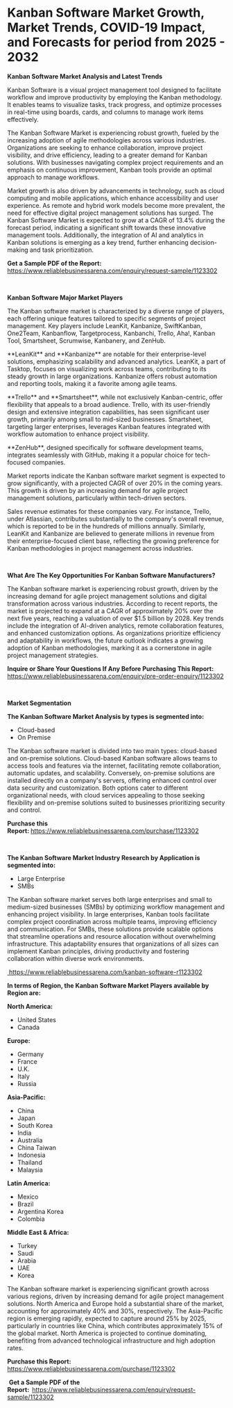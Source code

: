 <p><h1>Kanban Software Market Growth, Market Trends, COVID-19 Impact, and Forecasts for period from 2025 - 2032</h1></p><p><strong>Kanban Software Market Analysis and Latest Trends</strong></p>
<p><p>Kanban Software is a visual project management tool designed to facilitate workflow and improve productivity by employing the Kanban methodology. It enables teams to visualize tasks, track progress, and optimize processes in real-time using boards, cards, and columns to manage work items effectively. </p><p>The Kanban Software Market is experiencing robust growth, fueled by the increasing adoption of agile methodologies across various industries. Organizations are seeking to enhance collaboration, improve project visibility, and drive efficiency, leading to a greater demand for Kanban solutions. With businesses navigating complex project requirements and an emphasis on continuous improvement, Kanban tools provide an optimal approach to manage workflows. </p><p>Market growth is also driven by advancements in technology, such as cloud computing and mobile applications, which enhance accessibility and user experience. As remote and hybrid work models become more prevalent, the need for effective digital project management solutions has surged. The Kanban Software Market is expected to grow at a CAGR of 13.4% during the forecast period, indicating a significant shift towards these innovative management tools. Additionally, the integration of AI and analytics in Kanban solutions is emerging as a key trend, further enhancing decision-making and task prioritization.</p></p>
<p><strong>Get a Sample PDF of the Report:&nbsp;</strong> <a href="https://www.reliablebusinessarena.com/enquiry/request-sample/1123302?utm_campaign=3581&utm_medium=2&utm_source=Github&utm_content=ia&utm_term=19042025&utm_id=kanban-software">https://www.reliablebusinessarena.com/enquiry/request-sample/1123302</a></p>
<p>&nbsp;</p>
<p><strong>Kanban Software Major Market Players</strong></p>
<p><p>The Kanban software market is characterized by a diverse range of players, each offering unique features tailored to specific segments of project management. Key players include LeanKit, Kanbanize, SwiftKanban, One2Team, Kanbanflow, Targetprocess, Kanbanchi, Trello, Aha!, Kanban Tool, Smartsheet, Scrumwise, Kanbanery, and ZenHub.</p><p>**LeanKit** and **Kanbanize** are notable for their enterprise-level solutions, emphasizing scalability and advanced analytics. LeanKit, a part of Tasktop, focuses on visualizing work across teams, contributing to its steady growth in large organizations. Kanbanize offers robust automation and reporting tools, making it a favorite among agile teams.</p><p>**Trello** and **Smartsheet**, while not exclusively Kanban-centric, offer flexibility that appeals to a broad audience. Trello, with its user-friendly design and extensive integration capabilities, has seen significant user growth, primarily among small to mid-sized businesses. Smartsheet, targeting larger enterprises, leverages Kanban features integrated with workflow automation to enhance project visibility.</p><p>**ZenHub**, designed specifically for software development teams, integrates seamlessly with GitHub, making it a popular choice for tech-focused companies. </p><p>Market reports indicate the Kanban software market segment is expected to grow significantly, with a projected CAGR of over 20% in the coming years. This growth is driven by an increasing demand for agile project management solutions, particularly within tech-driven sectors.</p><p>Sales revenue estimates for these companies vary. For instance, Trello, under Atlassian, contributes substantially to the company's overall revenue, which is reported to be in the hundreds of millions annually. Similarly, LeanKit and Kanbanize are believed to generate millions in revenue from their enterprise-focused client base, reflecting the growing preference for Kanban methodologies in project management across industries.</p></p>
<p>&nbsp;</p>
<p><strong>What Are The Key Opportunities For Kanban Software Manufacturers?</strong></p>
<p><p>The Kanban software market is experiencing robust growth, driven by the increasing demand for agile project management solutions and digital transformation across various industries. According to recent reports, the market is projected to expand at a CAGR of approximately 20% over the next five years, reaching a valuation of over $1.5 billion by 2028. Key trends include the integration of AI-driven analytics, remote collaboration features, and enhanced customization options. As organizations prioritize efficiency and adaptability in workflows, the future outlook indicates a growing adoption of Kanban methodologies, marking it as a cornerstone in agile project management strategies.</p></p>
<p><strong>Inquire or Share Your Questions If Any Before Purchasing This Report:</strong> <a href="https://www.reliablebusinessarena.com/enquiry/pre-order-enquiry/1123302?utm_campaign=3581&utm_medium=2&utm_source=Github&utm_content=ia&utm_term=19042025&utm_id=kanban-software">https://www.reliablebusinessarena.com/enquiry/pre-order-enquiry/1123302</a></p>
<p>&nbsp;</p>
<p><strong>Market Segmentation</strong></p>
<p><strong>The Kanban Software Market Analysis by types is segmented into:</strong></p>
<p><ul><li>Cloud-based</li><li>On Premise</li></ul></p>
<p><p>The Kanban software market is divided into two main types: cloud-based and on-premise solutions. Cloud-based Kanban software allows teams to access tools and features via the internet, facilitating remote collaboration, automatic updates, and scalability. Conversely, on-premise solutions are installed directly on a company's servers, offering enhanced control over data security and customization. Both options cater to different organizational needs, with cloud services appealing to those seeking flexibility and on-premise solutions suited to businesses prioritizing security and control.</p></p>
<p><strong>Purchase this Report:&nbsp;</strong><a href="https://www.reliablebusinessarena.com/purchase/1123302?utm_campaign=3581&utm_medium=2&utm_source=Github&utm_content=ia&utm_term=19042025&utm_id=kanban-software">https://www.reliablebusinessarena.com/purchase/1123302</a></p>
<p>&nbsp;</p>
<p><strong>The Kanban Software Market Industry Research by Application is segmented into:</strong></p>
<p><ul><li>Large Enterprise</li><li>SMBs</li></ul></p>
<p><p>The Kanban software market serves both large enterprises and small to medium-sized businesses (SMBs) by optimizing workflow management and enhancing project visibility. In large enterprises, Kanban tools facilitate complex project coordination across multiple teams, improving efficiency and communication. For SMBs, these solutions provide scalable options that streamline operations and resource allocation without overwhelming infrastructure. This adaptability ensures that organizations of all sizes can implement Kanban principles, driving productivity and fostering collaboration within diverse work environments.</p></p>
<p><a href="https://www.reliablebusinessarena.com/kanban-software-r1123302?utm_campaign=3581&utm_medium=2&utm_source=Github&utm_content=ia&utm_term=19042025&utm_id=kanban-software">&nbsp;https://www.reliablebusinessarena.com/kanban-software-r1123302</a></p>
<p><strong>In terms of Region, the Kanban Software Market Players available by Region are:</strong></p>
<p>
    <p> <strong> North America: </strong>
        <ul>
            <li>United States</li>
            <li>Canada</li>
        </ul>
        </p> 
    <p> <strong> Europe: </strong>
        <ul>
            <li>Germany</li>
            <li>France</li>
            <li>U.K.</li>
            <li>Italy</li>
            <li>Russia</li>
        </ul>
        </p> 
    <p> <strong> Asia-Pacific: </strong>
        <ul>
            <li>China</li>
            <li>Japan</li>
            <li>South Korea</li>
            <li>India</li>
            <li>Australia</li>
            <li>China Taiwan</li>
            <li>Indonesia</li>
            <li>Thailand</li>
            <li>Malaysia</li>
        </ul>
        </p> 
    <p> <strong> Latin America: </strong>
        <ul>
            <li>Mexico</li>
            <li>Brazil</li>
            <li>Argentina Korea</li>
            <li>Colombia</li>
        </ul>
        </p> 
    <p> <strong> Middle East & Africa: </strong>
        <ul>
            <li>Turkey</li>
            <li>Saudi</li>
            <li>Arabia</li>
            <li>UAE</li>
            <li>Korea</li>
        </ul>
    </p>
    </p>
<p><p>The Kanban software market is experiencing significant growth across various regions, driven by increasing demand for agile project management solutions. North America and Europe hold a substantial share of the market, accounting for approximately 40% and 30%, respectively. The Asia-Pacific region is emerging rapidly, expected to capture around 25% by 2025, particularly in countries like China, which contributes approximately 15% of the global market. North America is projected to continue dominating, benefiting from advanced technological infrastructure and high adoption rates.</p></p>
<p><strong>Purchase this Report: </strong><a href="https://www.reliablebusinessarena.com/purchase/1123302?utm_campaign=3581&utm_medium=2&utm_source=Github&utm_content=ia&utm_term=19042025&utm_id=kanban-software">https://www.reliablebusinessarena.com/purchase/1123302</a></p>
<p>&nbsp;<strong>Get a Sample PDF of the Report:&nbsp;&nbsp;</strong><a href="https://www.reliablebusinessarena.com/enquiry/request-sample/1123302?utm_campaign=3581&utm_medium=2&utm_source=Github&utm_content=ia&utm_term=19042025&utm_id=kanban-software">https://www.reliablebusinessarena.com/enquiry/request-sample/1123302</a></p>
<p><strong></strong></p>
<p><p></p><p></p><p></p></p>